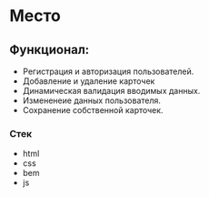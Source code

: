 # Место

## Функционал:
- Регистрация и авторизация пользователей.
- Добавление и удаление карточек
- Динамическая валидация вводимых данных.
- Измененеие данных пользователя.
- Сохранение собственной  карточек. 

### Стек
* html
* css
* bem
* js
